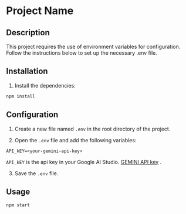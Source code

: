 # Project Name

## Description

This project requires the use of environment variables for configuration. Follow the instructions below to set up the necessary .env file.

## Installation


1. Install the dependencies:

  ```bash
  npm install
  ```

## Configuration

1. Create a new file named `.env` in the root directory of the project.

2. Open the `.env` file and add the following variables:

  ```plaintext
  API_kEY=<your-gemini-api-key>
  ```

`API_kEY` is the api key in your Google AI Studio. [GEMINI API key](https://aistudio.google.com/app/u/0/apikey) .


3. Save the `.env` file.

## Usage

  ```bash
  npm start
  ```
